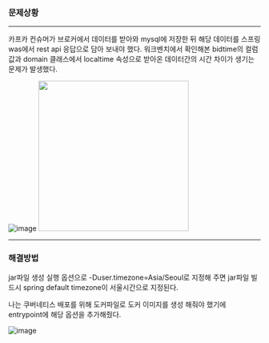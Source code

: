 ### 문제상황
--------
카프카 컨슈머가 브로커에서 데이터를 받아와 mysql에 저장한 뒤 해당 데이터를 스프링 was에서 rest api 응답으로 담아 보내야 했다.
워크벤치에서 확인해본 bidtime의 컬럼 값과 domain 클래스에서 localtime 속성으로 받아온 데이터간의 시간 차이가 생기는 문제가 발생했다.

![image](https://user-images.githubusercontent.com/58390757/120930198-48904b00-c727-11eb-8747-d95dec3ada56.png)
<img src="https://user-images.githubusercontent.com/58390757/120930205-4e862c00-c727-11eb-9bc4-5e2363555a70.png" width="300" height="300">



--------
### 해결방법

jar파일 생성 실행 옵션으로 -Duser.timezone=Asia/Seoul로 지정해 주면 jar파일 빌드시 spring default timezone이 서울시간으로 지정된다.

나는 쿠버네티스 배포를 위해 도커파일로 도커 이미지를 생성 해줘야 했기에 entrypoint에 해당 옵션을 추가해줬다.

![image](https://user-images.githubusercontent.com/58390757/120930422-221edf80-c728-11eb-8adf-9afcc47f3063.png)

